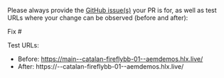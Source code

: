 Please always provide the [GitHub issue(s)](../issues) your PR is for, as well as test URLs where your change can be observed (before and after):

Fix #<gh-issue-id>

Test URLs:
- Before: https://main--catalan-fireflybb-01--aemdemos.hlx.live/
- After: https://<branch>--catalan-fireflybb-01--aemdemos.hlx.live/
